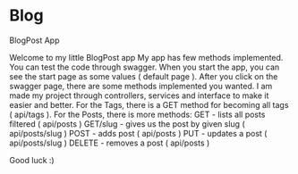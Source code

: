 # Blog
BlogPost App

Welcome to my little BlogPost app
My app has few methods implemented. You can test the code through swagger. 
When you start the app, you can see the start page as some values ( default page ). After you click on the swagger page, there are some methods implemented you wanted.
I am made my project through controllers, services and interface to make it easier and better.
For the Tags, there is a GET method for becoming all tags ( api/tags ).
For the Posts, there is more methods:
GET - lists all posts filtered ( api/posts )
GET/slug - gives us the post by given slug ( api/posts/slug )
POST -  adds post ( api/posts )
PUT - updates a post ( api/posts/slug )
DELETE - removes a post ( api/posts )

Good luck :)
